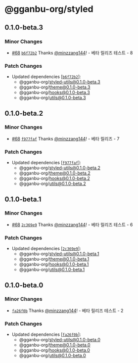 # @gganbu-org/styled

## 0.1.0-beta.3

### Minor Changes

- [#68](https://github.com/gganbu-org/gganbu-ui/pull/68) [`b6f72b2`](https://github.com/gganbu-org/gganbu-ui/commit/b6f72b25e7ad5823be5485c69c549bc18bfcc1d2) Thanks [@minzzang144](https://github.com/minzzang144)! - 베타 릴리즈 테스트 - 8

### Patch Changes

- Updated dependencies [[`b6f72b2`](https://github.com/gganbu-org/gganbu-ui/commit/b6f72b25e7ad5823be5485c69c549bc18bfcc1d2)]:
  - @gganbu-org/styled-utils@0.1.0-beta.3
  - @gganbu-org/theme@0.1.0-beta.3
  - @gganbu-org/hooks@0.1.0-beta.3
  - @gganbu-org/utils@0.1.0-beta.3

## 0.1.0-beta.2

### Minor Changes

- [#68](https://github.com/gganbu-org/gganbu-ui/pull/68) [`f977faf`](https://github.com/gganbu-org/gganbu-ui/commit/f977faf20374106f1b3d59a25b19981ce9021e45) Thanks [@minzzang144](https://github.com/minzzang144)! - 베타 릴리즈 - 7

### Patch Changes

- Updated dependencies [[`f977faf`](https://github.com/gganbu-org/gganbu-ui/commit/f977faf20374106f1b3d59a25b19981ce9021e45)]:
  - @gganbu-org/styled-utils@0.1.0-beta.2
  - @gganbu-org/theme@0.1.0-beta.2
  - @gganbu-org/hooks@0.1.0-beta.2
  - @gganbu-org/utils@0.1.0-beta.2

## 0.1.0-beta.1

### Minor Changes

- [#68](https://github.com/gganbu-org/gganbu-ui/pull/68) [`2c369e9`](https://github.com/gganbu-org/gganbu-ui/commit/2c369e90946f4d147ede055df473f0c6f3267e77) Thanks [@minzzang144](https://github.com/minzzang144)! - 베타 릴리즈 테스트 - 6

### Patch Changes

- Updated dependencies [[`2c369e9`](https://github.com/gganbu-org/gganbu-ui/commit/2c369e90946f4d147ede055df473f0c6f3267e77)]:
  - @gganbu-org/styled-utils@0.1.0-beta.1
  - @gganbu-org/theme@0.1.0-beta.1
  - @gganbu-org/hooks@0.1.0-beta.1
  - @gganbu-org/utils@0.1.0-beta.1

## 0.1.0-beta.0

### Minor Changes

- [`fa26f0b`](https://github.com/gganbu-org/gganbu-ui/commit/fa26f0be5ff67593f42703ea214913f3fecc9b07) Thanks [@minzzang144](https://github.com/minzzang144)! - 베타 릴리즈 테스트 - 2

### Patch Changes

- Updated dependencies [[`fa26f0b`](https://github.com/gganbu-org/gganbu-ui/commit/fa26f0be5ff67593f42703ea214913f3fecc9b07)]:
  - @gganbu-org/styled-utils@0.1.0-beta.0
  - @gganbu-org/theme@0.1.0-beta.0
  - @gganbu-org/hooks@0.1.0-beta.0
  - @gganbu-org/utils@0.1.0-beta.0
